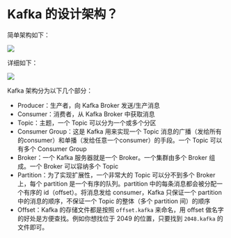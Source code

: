 # Kafka 的设计架构？

简单架构如下：

![](../images/producer_consumer.png)

详细如下：

![](../images/kafka_arch-iteblog.png)

Kafka 架构分为以下几个部分：

- Producer：生产者，向 Kafka Broker 发送/生产消息
- Consumer：消费者，从 Kafka Broker 中获取消息
- Topic：主题，一个 Topic 可以分为一个或多个分区
- Consumer Group：这是 Kafka 用来实现一个 Topic 消息的广播（发给所有的consumer）和单播（发给任意一个consumer）的手段。一个 Topic 可以有多个 Consumer Group
- Broker：一个 Kafka 服务器就是一个 Broker。一个集群由多个 Broker 组成。一个 Broker 可以容纳多个 Topic
- Partition：为了实现扩展性，一个非常大的 Topic 可以分不到多个 Broker 上，每个 partition 是一个有序的队列。partition 中的每条消息都会被分配一个有序的 id（offset）。将消息发给 consumer，Kafka 只保证一个 partition 中的消息的顺序，不保证一个 Topic 的整体（多个 partition 间）的顺序
- Offset：Kafka 的存储文件都是按照 `offset.kafka` 来命名，用 offset 做名字的好处是方便查找。例如你想找位于 2049 的位置，只要找到 `2048.kafka` 的文件即可。